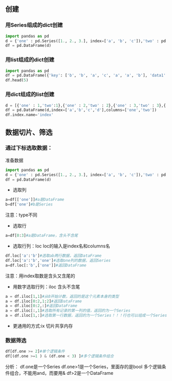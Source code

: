 ## 创建
### 用Series组成的dict创建
```python
import pandas as pd
d = {'one' : pd.Series([1., 2., 3.], index=['a', 'b', 'c']),'two' : pd.Series([1., 2., 3., 4.], index=['a', 'b', 'c', 'd'])}
df = pd.DataFrame(d)
```

### 用list组成的dict创建
```python
import pandas as pd
df = pd.DataFrame({'key': ['b', 'b', 'a', 'c', 'a', 'a', 'b'], 'data1': range(7)})
df.head(5)
```

### 用dict组成的list创建
```python
d = [{'one' : 1,'two':1},{'one' : 2,'two' : 2},{'one' : 3,'two' : 3},{'two' : 4}]
df = pd.DataFrame(d,index=['a','b','c','d'],columns=['one','two'])
df.index.name='index'
```


## 数据切片、筛选

### 通过下标选取数据：

准备数据
```python
import pandas as pd
d = {'one' : pd.Series([1., 2., 3.], index=['a', 'b', 'c']),'two' : pd.Series([2., 3., 4., 5.], index=['a', 'b', 'c', 'd'])}
df = pd.DataFrame(d)
```

- 选取列
```python
a=df[['one']]#a是DataFrame
b=df['one']#b是Series
```
注意：type不同

- 选取行
```python
a=df[0:3]#a是DataFrame，含头不含尾
```

- 选取行列：loc
loc的输入是index名和columns名
```python
df.loc['a':'b']#选取ab两行数据，返回DataFrame
df.loc['a':'b','one']#选取one列的数据，返回Series
a=df.loc[:'b',['one']]#返回DataFrame
```
注意：用index取数是含头又含尾的


- 用数字选取行列：iloc
含头不含尾
```python
a = df.iloc[1,1]#从0开始计数，返回的是这个元素本身的类型
a = df.iloc[0:2,1:2]#返回DataFrame
a = df.iloc[0:2,:]#返回DataFrame
a = df.iloc[:,1]#选取所有记录的第一列的值，返回的为一个Series
a = df.iloc[1,:]#选取第一行数据，返回的为一个Series！！！行也可以组成一个Series
```

- 更通用的方式:ix
切片共享内存
### 数据筛选

```python
df[df.one >= 2]#单个逻辑条件
df[(df.one >=1 ) & (df.one < 3) ]#多个逻辑条件组合
```
分析：
df.one是一个Series
df.one>1是一个Series，里面存的是bool
多个逻辑条件组合，不能用and，而要用&
df>2是一个DataFrame
